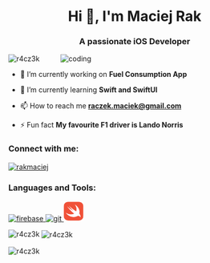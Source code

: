 <h1 align="center">Hi 👋, I'm Maciej Rak</h1>
<h3 align="center">A passionate iOS Developer</h3>
<img align="right" alt="coding" width="400" src="https://giphy.com/gifs/dommespace-domme-space-programador-qgQUggAC3Pfv687qPC"

<p align="left"> <img src="https://komarev.com/ghpvc/?username=r4cz3k&label=Profile%20views&color=0e75b6&style=flat" alt="r4cz3k" /> </p>

- 🔭 I’m currently working on **Fuel Consumption App**

- 🌱 I’m currently learning **Swift and SwiftUI**

- 📫 How to reach me **raczek.maciek@gmail.com**

- ⚡ Fun fact **My favourite F1 driver is Lando Norris**

<h3 align="left">Connect with me:</h3>
<p align="left">
<a href="https://linkedin.com/in/rakmaciej" target="blank"><img align="center" src="https://raw.githubusercontent.com/rahuldkjain/github-profile-readme-generator/master/src/images/icons/Social/linked-in-alt.svg" alt="rakmaciej" height="30" width="40" /></a>
</p>

<h3 align="left">Languages and Tools:</h3>
<p align="left"> <a href="https://firebase.google.com/" target="_blank" rel="noreferrer"> <img src="https://www.vectorlogo.zone/logos/firebase/firebase-icon.svg" alt="firebase" width="40" height="40"/> </a> <a href="https://git-scm.com/" target="_blank" rel="noreferrer"> <img src="https://www.vectorlogo.zone/logos/git-scm/git-scm-icon.svg" alt="git" width="40" height="40"/> </a> <a href="https://developer.apple.com/swift/" target="_blank" rel="noreferrer"> <img src="https://raw.githubusercontent.com/devicons/devicon/master/icons/swift/swift-original.svg" alt="swift" width="40" height="40"/> </a> </p>

<p><img align="left" src="https://github-readme-stats.vercel.app/api/top-langs?username=r4cz3k&show_icons=true&locale=en&layout=compact" alt="r4cz3k" /></p>

<p>&nbsp;<img align="center" src="https://github-readme-stats.vercel.app/api?username=r4cz3k&show_icons=true&locale=en" alt="r4cz3k" /></p>

<p><img align="center" src="https://github-readme-streak-stats.herokuapp.com/?user=r4cz3k&" alt="r4cz3k" /></p>
